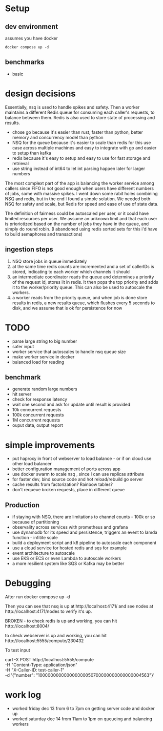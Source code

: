 # Setup

## dev environment

assumes you have docker 

    docker compose up -d

##  benchmarks

- basic 


# design decisions

Essentially, nsq is used to handle spikes and safety. Then a worker maintains a different Redis queue for consuming each caller's requests, to balance between them. Redis is also used to store state of processing and results. 

- chose go because it's easier than rust, faster than python, better memory and concurrency model than python
-  NSQ for the queue because it's easier to scale than redis for this use case across multiple machines and easy to integrate with go and easier to setup than kafka
-  redis because it's easy to setup and easy to use for fast storage and retrieval
- use string instead of int64 to let int parsing happen later for larger numbers

The most complext part of the app is balancing the worker service among callers since FIFO is not good enough when users have different numbers of jobs, some with massive spikes. I went down some rabit holes combining NSQ and redis, but in the end I found a simple solution.
We needed both NSQ for safety and scale, but Redis for speed and ease of use of state data.  

The definition of fairness could be autoscaled per user, or it could have limited resources per user. We assume an unknown limit and that each user is prioriotized based on the number of jobs they have in the queue, and simply do round robin. (I abandoned using redis sorted sets for this i'd have to build semaphores and transactions)
 
## ingestion steps

1. NSQ store jobs in queue immediately 
2. at the same time redis counts are incremented and a set of callerIDs is stored, indicating to each worker which channels it should 
3. an intermediate coordinator reads the queue and determines a priority of the request id, stores iit in redis. It then pops the top priority and adds it to the worker/priority queue. This can also be used to autoscale the workers.
4.  a worker reads from the priority queue, and when job is done store results in redis, a new results queue, which flushes every 5 seconds to disk, and we assume that is ok for persistence for now



# TODO

 - parse large string to big number
 - safer input
 - worker service that autoscales to handle nsq queue size
 - make worker service in docker
 - balanced load for reading
 
 ## benchmark
  - generate random large numbers
  - hit server
  - check for response latency
  - wait one second and ask for update until result is provided
  - 10k concurrent requests
  - 100k concurrent requests
  - 1M concurrent requests
  - ouput data, output report

# simple improvements

- put haproxy in front of webserver to load balance - or if on cloud use other load balancer 
- better configuration management of ports across app
- use docker swarm to scale nsq , since I can use replicas attribute  
- for faster dev, bind source code and hot reload/rebuild go server
- cache results from factorization? Rainbow tables?
- don't requeue broken requests, place in different queue

## Production
- if staying with NSQ, there are limitations to channel counts - 100k or so because of partitioning
- observality across services with prometheus and grafana
- use dynamodb for its speed and persistence, triggers an event to lamda function - infitite scale
- build a deployment script and k8 pipeline to autoscale each component
- use a cloud service for hosted redis and sqs for example
 - event architecture to autoscale 
 - use EKS or ECS or even Lambda to autoscale workers
 - a more resilient system like SQS or Kafka may be better 

# Debugging

After 
    run docker compose up -d

Then you can see that nsq is up at http://localhost:4171/ and see nodes at http://localhost:4171/nodes to verify it's up.

BROKEN - to check redis is up and working, you can hit 
http://localhost:8004/

to check webserver is up and working, you can hit 
http://localhost:5555/compute/230432

To test input 

curl -X POST http://localhost:5555/compute \
  -H "Content-Type: application/json" \
  -H "X-Caller-ID: test-caller-1" \
  -d '{"number": "100000000000000000050700000000000000004563"}'

 
# work log

 - worked friday dec 13 from 6 to 7pm on getting server code and docker up 
 - worked saturday dec 14 from 11am to 1pm on queueing and balancing workers
 
 